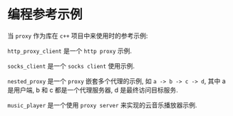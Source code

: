 # 编程参考示例

当 `proxy` 作为库在 `c++` 项目中来使用时的参考示例:

`http_proxy_client` 是一个 `http proxy` 示例.

`socks_client` 是一个 `socks client` 使用示例.

`nested_proxy` 是一个 `proxy` 嵌套多个代理的示例, 如 `a -> b -> c -> d`, 其中 a 是用户端, b 和 c 都是一个代理服务器, d 是最终访问目标服务.

`music_player` 是一个使用 `proxy server` 来实现的云音乐播放器示例.
